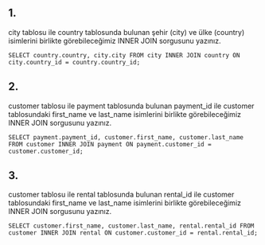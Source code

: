 ## 1.

city tablosu ile country tablosunda bulunan şehir (city) ve ülke (country) isimlerini birlikte görebileceğimiz INNER JOIN sorgusunu yazınız.

```
SELECT country.country, city.city FROM city INNER JOIN country ON city.country_id = country.country_id;
```

## 2.

customer tablosu ile payment tablosunda bulunan payment_id ile customer tablosundaki first_name ve last_name isimlerini birlikte görebileceğimiz INNER JOIN sorgusunu yazınız.

```
SELECT payment.payment_id, customer.first_name, customer.last_name FROM customer INNER JOIN payment ON payment.customer_id = customer.customer_id;
```

## 3.

customer tablosu ile rental tablosunda bulunan rental_id ile customer tablosundaki first_name ve last_name isimlerini birlikte görebileceğimiz INNER JOIN sorgusunu yazınız.

```
SELECT customer.first_name, customer.last_name, rental.rental_id FROM customer INNER JOIN rental ON customer.customer_id = rental.rental_id;
```
